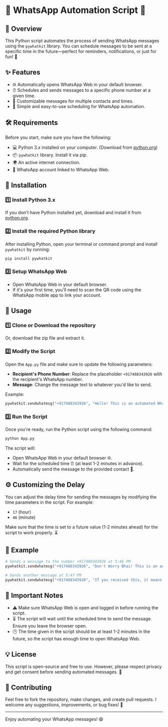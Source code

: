 # 🤖 WhatsApp Automation Script 📱

## 📖 Overview
This Python script automates the process of sending WhatsApp messages using the `pywhatkit` library. You can schedule messages to be sent at a specific time in the future—perfect for reminders, notifications, or just for fun! 🎉

## ✨ Features
- 🌐 Automatically opens WhatsApp Web in your default browser.
- ⏰ Schedules and sends messages to a specific phone number at a given time.
- 📝 Customizable messages for multiple contacts and times.
- 📅 Simple and easy-to-use scheduling for WhatsApp automation.

## 🛠 Requirements
Before you start, make sure you have the following:
- 💻 Python 3.x installed on your computer. (Download from [python.org](https://www.python.org/downloads/))
- 📦 `pywhatkit` library. Install it via pip.
- 🌍 An active internet connection.
- 📲 WhatsApp account linked to WhatsApp Web.

## 🚀 Installation

### 1️⃣ Install Python 3.x
If you don't have Python installed yet, download and install it from [python.org](https://www.python.org/downloads/).

### 2️⃣ Install the required Python library
After installing Python, open your terminal or command prompt and install `pywhatkit` by running:

```bash
pip install pywhatkit
```

### 3️⃣ Setup WhatsApp Web
- Open WhatsApp Web in your default browser.
- If it's your first time, you'll need to scan the QR code using the WhatsApp mobile app to link your account.

## 📜 Usage

### 1️⃣ Clone or Download the repository


Or, download the zip file and extract it.

### 2️⃣ Modify the Script
Open the `App.py` file and make sure to update the following parameters:
- **Recipient's Phone Number**: Replace the placeholder `+917488343926` with the recipient's WhatsApp number.
- **Message**: Change the message text to whatever you'd like to send.

Example:
```python
pywhatkit.sendwhatmsg("+917488343926", "Hello! This is an automated WhatsApp message sent by my bot 🤖", 17, 46)
```

### 3️⃣ Run the Script
Once you're ready, run the Python script using the following command:

```bash
python App.py
```

The script will:
- Open WhatsApp Web in your default browser 🌐.
- Wait for the scheduled time ⏰ (at least 1-2 minutes in advance).
- Automatically send the message to the provided contact 📲.

## ⚙️ Customizing the Delay
You can adjust the delay time for sending the messages by modifying the time parameters in the script. For example:
- `17` (hour)
- `46` (minute)

Make sure that the time is set to a future value (1-2 minutes ahead) for the script to work properly. ⏳

## 💬 Example

```python
# Sends a message to the number +917488343926 at 5:46 PM
pywhatkit.sendwhatmsg("+917488343926", "Don't Worry Bhai! This is an automated WhatsApp message. 📱", 17, 46)

# Sends another message at 5:47 PM
pywhatkit.sendwhatmsg("+917488343926", "If you received this, it means the bot is working fine! ✅", 17, 47)
```

## 🚨 Important Notes
- ⚠️ Make sure WhatsApp Web is open and logged in before running the script.
- ⏳ The script will wait until the scheduled time to send the message. Ensure you leave the browser open.
- 🕑 The time given in the script should be at least 1-2 minutes in the future, so the script has enough time to open WhatsApp Web.

## 💡 License
This script is open-source and free to use. However, please respect privacy and get consent before sending automated messages. 📜

## 🤝 Contributing
Feel free to fork the repository, make changes, and create pull requests. I welcome any suggestions, improvements, or bug fixes! 🚀

---

Enjoy automating your WhatsApp messages! 😄
```
